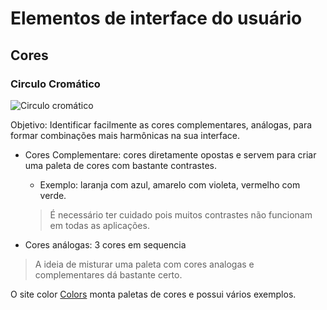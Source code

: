 # Elementos de interface do usuário

## Cores

### Circulo Cromático

![Circulo cromático](https://user-images.githubusercontent.com/36003388/81859209-49ae7300-953b-11ea-9dc7-fb475a65551d.jpg)

Objetivo: Identificar facilmente as cores complementares, análogas, para formar
combinações mais harmônicas na sua interface.

* Cores Complementare: cores diretamente opostas e servem para criar uma paleta de
cores com bastante contrastes.
  * Exemplo: laranja com azul, amarelo com violeta, vermelho com verde.

  > É necessário ter cuidado pois muitos contrastes não funcionam em todas as aplicações.

* Cores análogas: 3 cores em sequencia

> A ideia de misturar uma paleta com cores analogas e complementares dá bastante certo.

O site color [Colors](https://coolors.co/palettes/trending) monta paletas de cores e possui vários exemplos.
